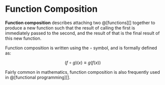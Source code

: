 # Function Composition

__Function composition__ describes attaching two @[functions][] together to produce a
new function such that the result of calling the first is immediately passed to the
second, and the result of that is the final result of this new function.

Function composition is written using the `∘` symbol, and is formally defined as:  

$$
(f \circ g) (x) \equiv g(f(x))
$$

Fairly common in mathematics, function composition is also frequently used in
@[functional programming][].
